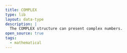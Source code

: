 ```yaml
---
title: COMPLEX
type: lib
layout: data-type
description: |
  The COMPLEX structure can present complex numbers.
open_source: true
tags:
  - mathematical
---
```

